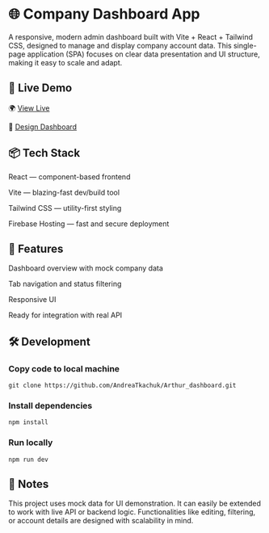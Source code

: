 # 🌐 Company Dashboard App
A responsive, modern admin dashboard built with Vite + React + Tailwind CSS, designed to manage and display company account data. This single-page application (SPA) focuses on clear data presentation and UI structure, making it easy to scale and adapt.

## 🚀 Live Demo
🌍 [View Live](https://sublime-bongo-458522-e9.web.app/)

🚀 [Design Dashboard](https://drive.google.com/drive/folders/166QkgEE28XZTyGGqbKTb5gcdRbm9MqBa?usp=drive_link)


## 📦 Tech Stack
React — component-based frontend

Vite — blazing-fast dev/build tool

Tailwind CSS — utility-first styling

Firebase Hosting — fast and secure deployment

## 🔧 Features
Dashboard overview with mock company data

Tab navigation and status filtering

Responsive UI

Ready for integration with real API



## 🛠 Development

### Copy code to local machine
`git clone https://github.com/AndreaTkachuk/Arthur_dashboard.git`

### Install dependencies
`npm install`

### Run locally
`npm run dev`


## 📌 Notes
This project uses mock data for UI demonstration. It can easily be extended to work with live API or backend logic.
Functionalities like editing, filtering, or account details are designed with scalability in mind.

